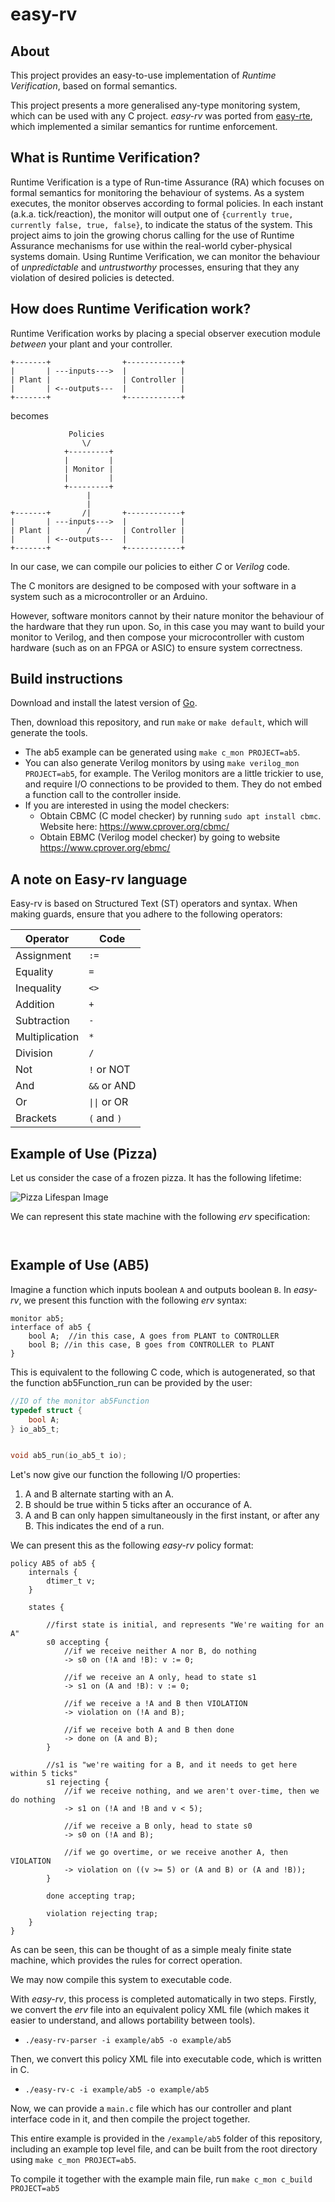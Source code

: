 # easy-rv

## About
This project provides an easy-to-use implementation of _Runtime Verification_, based on formal semantics.

This project presents a more generalised any-type monitoring system, which can be used with any C project. 
_easy-rv_ was ported from [easy-rte](https://github.com/PRETgroup/easy-rte), which implemented a similar semantics for runtime enforcement.

## What is Runtime Verification?

Runtime Verification is a type of Run-time Assurance (RA) which focuses on formal semantics for monitoring the behaviour of systems.
As a system executes, the monitor observes according to formal policies. 
In each instant (a.k.a. tick/reaction), the monitor will output one of `{currently true, currently false, true, false}`, to indicate the status of the system.
This project aims to join the growing chorus calling for the use of Runtime Assurance mechanisms for use within the real-world cyber-physical systems domain. Using Runtime Verification, we can monitor the behaviour of _unpredictable_ and _untrustworthy_ processes, ensuring that they any violation of desired policies is detected.

## How does Runtime Verification work?

Runtime Verification works by placing a special observer execution module _between_ your plant and your controller.

```
+-------+                +------------+               
|       | ---inputs--->  |            |
| Plant |                | Controller |
|       | <--outputs---  |            |
+-------+                +------------+
```
becomes
```
             Policies
                \/
            +---------+
            |         |
            | Monitor |
            |         |
            +---------+
                 |
                 |
+-------+       /|       +------------+               
|       | ---inputs--->  |            |
| Plant |        /       | Controller |
|       | <--outputs---  |            |
+-------+                +------------+
```

In our case, we can compile our policies to either *C* or *Verilog* code. 

The C monitors are designed to be composed with your software in a system such as a microcontroller or an Arduino.

However, software monitors cannot by their nature monitor the behaviour of the hardware that they run upon. 
So, in this case you may want to build your monitor to Verilog, and then compose your microcontroller with custom hardware (such as on an FPGA or ASIC) to ensure system correctness.

## Build instructions

Download and install the latest version of [Go](https://golang.org/doc/install).

Then, download this repository, and run `make` or `make default`, which will generate the tools. 

* The ab5 example can be generated using `make c_mon PROJECT=ab5`.
* You can also generate Verilog monitors by using `make verilog_mon PROJECT=ab5`, for example. The Verilog monitors are a little trickier to use, and require I/O connections to be provided to them. They do not embed a function call to the controller inside.
* If you are interested in using the model checkers:
  * Obtain CBMC (C model checker) by running `sudo apt install cbmc`. Website here: https://www.cprover.org/cbmc/
  * Obtain EBMC (Verilog model checker) by going to website https://www.cprover.org/ebmc/

## A note on Easy-rv language

Easy-rv is based on Structured Text (ST) operators and syntax. When making guards, ensure that you adhere to the following operators:

| Operator       |     Code    |
| -------------- | ----------- |
| Assignment     |  `:=`       |
| Equality       |  `=`        |
| Inequality     |  `<>`       |
| Addition       |  `+`        |
| Subtraction    |  `-`        |
| Multiplication |  `*`        |
| Division       |  `/`        |
| Not            | `!` or NOT  |
| And            | `&&` or AND |
| Or             | `\|\|` or OR  |
| Brackets       | `(` and `)` |

## Example of Use (Pizza)

Let us consider the case of a frozen pizza.
It has the following lifetime:

![Pizza Lifespan Image](/example/pizza/Easy-RV-Pizza.png)

We can represent this state machine with the following _erv_ specification:

```


```

## Example of Use (AB5)

Imagine a function which inputs boolean `A` and outputs boolean `B`. 
In _easy-rv_, we present this function with the following _erv_ syntax:
```
monitor ab5;
interface of ab5 {
	bool A;  //in this case, A goes from PLANT to CONTROLLER
	bool B; //in this case, B goes from CONTROLLER to PLANT
}
```

This is equivalent to the following C code, which is autogenerated, so that the function ab5Function_run can be provided by the user:
```c
//IO of the monitor ab5Function
typedef struct {
	bool A;
} io_ab5_t;


void ab5_run(io_ab5_t io);
```

Let's now give our function the following I/O properties:
1. A and B alternate starting with an A. 
2. B should be true within 5 ticks after an occurance of A.
3. A and B can only happen simultaneously in the first instant, or after any B. This indicates the end of a run.

We can present this as the following _easy-rv_ policy format:
```
policy AB5 of ab5 {
	internals {
		dtimer_t v;
	}

	states {

		//first state is initial, and represents "We're waiting for an A"
		s0 accepting {
			//if we receive neither A nor B, do nothing														
			-> s0 on (!A and !B): v := 0;

			//if we receive an A only, head to state s1							
			-> s1 on (A and !B): v := 0;
			
			//if we receive a !A and B then VIOLATION							
			-> violation on (!A and B);

			//if we receive both A and B then done
			-> done on (A and B);	
		}

		//s1 is "we're waiting for a B, and it needs to get here within 5 ticks"
		s1 rejecting {
			//if we receive nothing, and we aren't over-time, then we do nothing														
			-> s1 on (!A and !B and v < 5);	

			//if we receive a B only, head to state s0					
			-> s0 on (!A and B);

			//if we go overtime, or we receive another A, then VIOLATION	
			-> violation on ((v >= 5) or (A and B) or (A and !B));
		}

		done accepting trap;

		violation rejecting trap;
	}
}
```

As can be seen, this can be thought of as a simple mealy finite state machine, which provides the rules for correct operation.

We may now compile this system to executable code.

With _easy-rv_, this process is completed automatically in two steps. Firstly, we convert the _erv_ file into an equivalent policy XML file (which makes it easier to understand, and allows portability between tools).
* `./easy-rv-parser -i example/ab5 -o example/ab5`

Then, we convert this policy XML file into executable code, which is written in C. 
* `./easy-rv-c -i example/ab5 -o example/ab5`

Now, we can provide a `main.c` file which has our controller and plant interface code in it, and then compile the project together.

This entire example is provided in the `/example/ab5` folder of this repository, including an example top level file, and can be built from the root directory using `make c_mon PROJECT=ab5`.

To compile it together with the example main file, run `make c_mon c_build PROJECT=ab5`

